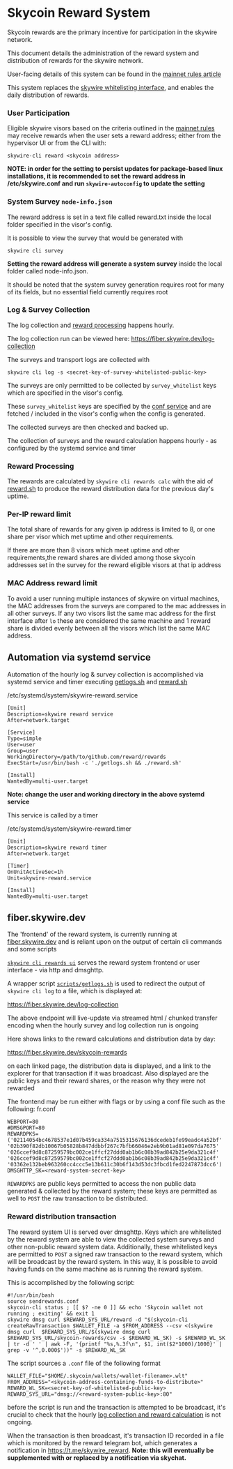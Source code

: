 # Skycoin Reward System

Skycoin rewards are the primary incentive for participation in the skywire network.

This document details the administration of the reward system and distribution of rewards for the skywire network.

User-facing details of this system can be found in the [mainnet rules article](mainnet_rules.md)

This system replaces the [skywire whitelisting interface](https://whitelist.skycoin.com), and enables the daily distribution of rewards.

### User Participation

Eligible skywire visors based on the criteria outlined in the [mainnet rules](mainnet_rules.md) may receive rewards when the user sets a reward address; either from the hypervisor UI or from the CLI with:

```
skywire-cli reward <skycoin address>
```

**NOTE: in order for the setting to persist updates for package-based linux installations, it is recommended to set the reward address in /etc/skywire.conf and run `skywire-autoconfig` to update the setting**

### System Survey `node-info.json`

The reward address is set in a text file called reward.txt inside the local folder specified in the visor's config.

It is possible to view the survey that would be generated with

```
skywire cli survey
```

**Setting the reward address will generate a system survey** inside the local folder called node-info.json.

It should be noted that the system survey generation requires root for many of its fields, but no essential field currently requires root


### Log & Survey Collection

The log collection and [reward processing](#reward-processing) happens hourly.

The log collection run can be viewed here:
https://fiber.skywire.dev/log-collection

The surveys and transport logs are collected with

```
skywire cli log -s <secret-key-of-survey-whitelisted-public-key>
```

The surveys are only permitted to be collected by `survey_whitelist` keys which are specified in the visor's config.

These `survey_whitelist` keys are specified by the [conf service](https://conf.skywwire.skycoin.com) and are fetched / included in the visor's config when the config is generated.

The collected surveys are then checked and backed up.

The collection of surveys and the reward calculation happens hourly - as configured by the systemd service and timer

### Reward Processing

The rewards are calculated by `skywire cli rewards calc` with the aid of [reward.sh](scripts/rewards/reward.sh) to produce the reward distribution data for the previous day's uptime.

### Per-IP reward limit

The total share of rewards for any given ip address is limited to 8, or one share per visor which met uptime and other requirements.

If there are more than 8 visors which meet uptime and other requirements,the reward shares are divided among those skycoin addresses set in the survey for the reward eligible visors at that ip address

### MAC Address reward limit

To avoid a user running multiple instances of skywire on virtual machines, the MAC addresses from the surveys are compared to the mac addresses in all other surveys. If any two visors list the same mac address for the first interface after `lo` these are considered the same machine and 1 reward share is divided evenly between all the visors which list the same MAC address.

## Automation via systemd service

Automation of the hourly log & survey collection is accomplished via systemd service and timer executing [getlogs.sh](scripts/rewards/getlogs.sh) and [reward.sh](scripts/rewards/reward.sh)

/etc/systemd/system/skywire-reward.service
```
[Unit]
Description=skywire reward service
After=network.target

[Service]
Type=simple
User=user
Group=user
WorkingDirectory=/path/to/github.com/reward/rewards
ExecStart=/usr/bin/bash -c './getlogs.sh && ./reward.sh'

[Install]
WantedBy=multi-user.target

```

**Note: change the user and working directory in the above systemd service**

This service is called by a timer

/etc/systemd/system/skywire-reward.timer
```
[Unit]
Description=skywire reward timer
After=network.target

[Timer]
OnUnitActiveSec=1h
Unit=skywire-reward.service

[Install]
WantedBy=multi-user.target

```


## fiber.skywire.dev

The 'frontend' of the reward system, is currently running at [fiber.skywire.dev](https://fiber.skywire.dev) and is reliant upon on the output of certain cli commands and some scripts

[`skywire cli rewards ui`](cmd/skywire-cli/commands/rewards/ui.go) serves the reward system frontend or user interface - via http and dmsghttp.

A wrapper script [`scripts/getlogs.sh`](scripts/getlogs.sh) is used to redirect the output of `skywire cli log` to a file, which is displayed at:

https://fiber.skywire.dev/log-collection

The above endpoint will live-update via streamed html / chunked transfer encoding when the hourly survey and log collection run is ongoing

Here shows links to the reward calculations and distribution data by day:

https://fiber.skywire.dev/skycoin-rewards

on each linked page, the distribution data is displayed, and a link to the explorer for that transaction if it was broadcast. Also displayed are the public keys and their reward shares, or the reason why they were not rewarded

The frontend may be run either with flags or by using a conf file such as the following:
fr.conf
```
WEBPORT=80
#DMSGPORT=80
REWARDPKS=('02114054bc4678537e1d07b459ca334a7515315676136dcedeb1fe99eadc4a52bf' '02b390f82db10067b05828b847ddbbf267c7bfb66046e2eb9b01ad81e097da7675' '026ccef9d8c87259579bc002ce1ffcf27ddd0ab1b6c08b39ad842b25e9da321c4f' '026ccef9d8c87259579bc002ce1ffcf27ddd0ab1b6c08b39ad842b25e9da321c4f' '03362e132beb963260cc4ccc5e13b611c30b6f143d53dc3fbcd1fed2247873dcc6')
DMSGHTTP_SK=<reward-system-secret-key>

```

`REWARDPKS` are public keys permitted to access the non public data generated & collected by the reward system; these keys are permitted as well to `POST` the raw transaction to be distributed.



### Reward distribution transaction

The reward system UI is served over dmsghttp. Keys which are whitelisted by the reward system are able to view the collected system surveys and other non-public reward system data. Additionally, these whitelisted keys are permitted to `POST` a signed raw transaction to the reward system, which will be broadcast by the reward system. In this way, it is possible to avoid having funds on the same machine as is running the reward system.

This is accomplished by the following script:

```
#!/usr/bin/bash
source sendrewards.conf
skycoin-cli status ; [[ $? -ne 0 ]] && echo 'Skycoin wallet not running ; exiting' && exit 1
skywire dmsg curl $REWARD_SYS_URL/reward -d "$(skycoin-cli createRawTransaction $WALLET_FILE -a $FROM_ADDRESS --csv <(skywire dmsg curl  $REWARD_SYS_URL/$(skywire dmsg curl $REWARD_SYS_URL/skycoin-rewards/csv -s $REWARD_WL_SK) -s $REWARD_WL_SK | tr -d ' ' | awk -F, '{printf "%s,%.3f\n", $1, int($2*1000)/1000}' |  grep -v '^,0.000$'))" -s $REWARD_WL_SK
```

The script sources a `.conf` file of the following format

```
WALLET_FILE="$HOME/.skycoin/wallets/<wallet-filename>.wlt"
FROM_ADDRESS="<skycoin-address-containing-funds-to-distribute>"
REWARD_WL_SK=<secret-key-of-whitelisted-public-key>
REWARD_SYS_URL="dmsg://<reward-system-public-key>:80"
```

before the script is run and the transaction is attempted to be broadcast, it's crucial to check that the hourly [log collection and reward calculation](https://fiber.skywire.dev/log-collection) is not ongoing.


When the transaction is then broadcast, it's transaction ID recorded in a file which is monitored by the reward telegram bot, which generates a notification in https://t.me/skywire_reward. **Note: this will eventually be supplemented with or replaced by a notification via skychat.**
